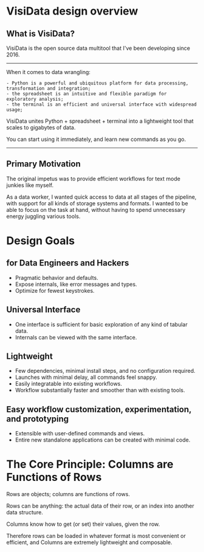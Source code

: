 
# VisiData design overview

## What is VisiData?

VisiData is the open source data multitool that I've been developing since 2016.

---

When it comes to data wrangling:

    - Python is a powerful and ubiquitous platform for data processing, transformation and integration;
    - the spreadsheet is an intuitive and flexible paradigm for exploratory analysis;
    - the terminal is an efficient and universal interface with widespread usage;

VisiData unites Python + spreadsheet + terminal into a lightweight tool that scales to gigabytes of data.

You can start using it immediately, and learn new commands as you go.

---

## Primary Motivation

The original impetus was to provide efficient workflows for text mode junkies like myself.

As a data worker, I wanted quick access to data at all stages of the pipeline, with support for all kinds of storage systems and formats.  I wanted to be able to focus on the task at hand, without having to spend unnecessary energy juggling various tools.

# Design Goals

## for Data Engineers and Hackers

- Pragmatic behavior and defaults.
- Expose internals, like error messages and types.
- Optimize for fewest keystrokes.

## Universal Interface

- One interface is sufficient for basic exploration of any kind of tabular data.
- Internals can be viewed with the same interface.

## Lightweight

- Few dependencies, minimal install steps, and no configuration required.
- Launches with minimal delay, all commands feel snappy.
- Easily integratable into existing workflows.
- Workflow substantially faster and smoother than with existing tools.

## Easy workflow customization, experimentation, and prototyping

- Extensible with user-defined commands and views.
- Entire new standalone applications can be created with minimal code.

# The Core Principle: Columns are Functions of Rows

Rows are objects; columns are functions of rows.

Rows can be anything: the actual data of their row, or an index into another data structure.

Columns know how to get (or set) their values, given the row.

Therefore rows can be loaded in whatever format is most convenient or efficient, and Columns are extremely lightweight and composable.
